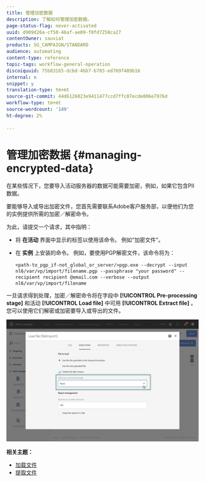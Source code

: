 ```yaml
---
title: 管理加密数据
description: 了解如何管理加密数据。
page-status-flag: never-activated
uuid: d909d26a-cf50-46af-ae09-f0fd7258ca27
contentOwner: sauviat
products: SG_CAMPAIGN/STANDARD
audience: automating
content-type: reference
topic-tags: workflow-general-operation
discoiquuid: 75b83165-dcbd-4bb7-b703-ed769f489b16
internal: n
snippet: y
translation-type: tm+mt
source-git-commit: 44d6126023e9411477ccd7ffc07ecde806e7976d
workflow-type: tm+mt
source-wordcount: '149'
ht-degree: 2%

---
```



# 管理加密数据 {#managing-encrypted-data}

在某些情况下，您要导入活动服务器的数据可能需要加密，例如，如果它包含PII数据。

要能够导入或导出加密文件，您首先需要联系Adobe客户服务部，以便他们为您的实例提供所需的加密／解密命令。

为此，请提交一个请求，其中指明：

* 将 **在活动** 界面中显示的标签以使用该命令。 例如“加密文件”。
* 在 **实例** 上安装的命令。
例如，要使用PGP解密文件，该命令将为：

   ```
   <path-to_pgp_if-not_global_or_server/>pgp.exe --decrypt --input nl6/var/vp/import/filename.pgp --passphrase "your password" --recipient recipient @email.com --verbose --output nl6/var/vp/import/filename
   ```

一旦请求得到处理，加密／解密命令将在字段中 **[!UICONTROL Pre-processing stage]** 和活动 **[!UICONTROL Load file]** 中可用 **[!UICONTROL Extract file]** 。 您可以使用它们解密或加密要导入或导出的文件。

![](assets/preprocessing-encryption.png)

**相关主题：**

* [加载文件](../../automating/using/load-file.md)
* [提取文件](../../automating/using/extract-file.md)
